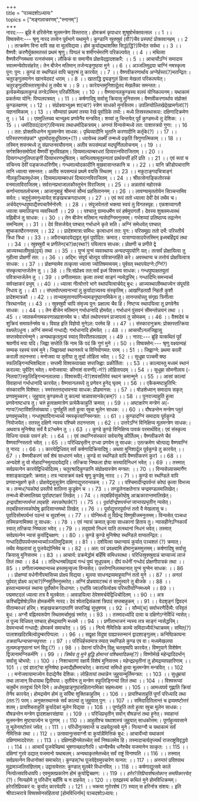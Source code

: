 +++  
title = "पञ्चदशोऽध्यायः"    
topics = ["मङ्गलाचरणम्","स्नानम्"]  
+++  
नारद:---
ब्रूहि मे हरिसेनेश मूलमन्त्रेण विस्तरात्।
होमक्रमं कृपाधार शुश्रूषोर्भक्तवत्सल ।। 1 ।।
विष्वक्सेन:---
श्रृणु नारद तत्त्वेन पूर्वभागे यथामुने।
कुण्डानि स्रुक्स्रुवं (वौ?)चैव प्रस्पष्टं प्रोक्तवानहम् ।। 2 ।।
तत्क्रमेण विना वापि सह वा मूलविद्यया।
होमं कुर्याद्यथाशक्ति सिद्धं(द्धिं?)विन्देत सर्वथा ।। 3 ।।
वैष्णवै: करणैर्युक्तमतस्तं प्रथमं श्रृणु।
पिप्पलं च शमीगर्भमरणिं परिकल्पयेत् ।। 4 ।।
मथित्वा वैष्णवैरग्निमथवा रत्नसंभवम्।
लौकिकं वा समानीय प्रोक्षयेद्द्वादशाक्षरै: ।। 5 ।।
आचार्योऽग्निं समादाय स्वात्मन्येवोपसंहरेत्।
तेन बीजेन मतिमान् तर्जन्यङ्गुष्ठया मुने ।। 6 ।।
अञ्जलिमुद्रया चाग्निं नमस्कृत्य पुन: पुन:।
कुण्डं वा स्थण्डिलं वापि चतुरश्रं तु कारयेत् ।। 7 ।।
वैष्णवीकरणार्थाय अग्नेर्हस्त(?)मतन्द्रित:।
चतुरङ्गुलमानेन खानयेदवटं धराम् ।। 8 ।।
खाताद्धि द्व्यङ्गुलं हित्वा मेखलां परिकल्पयेत्।
चतुरङ्गुलविस्तारमुत्सेधं तु तथैव च ।। 9 ।।
कारेयन्तमुनिशार्दूलद मेखलैका समन्तत:।
इत्येकमेखलाकुण्डं तन्त्रेऽस्मिन् परिकीर्तितम् ।। 10 ।।
वैष्णवानलकुण्डस्य वलयं योनिकल्पनम्।
यथाकामं प्रकर्तव्या योनि: पिप्पलपत्रवत् ।। 11 ।।
कर्षणादिषु सर्वासु क्रियासु मुनिसत्तम।
वैष्णवीकरणार्थाय संप्रोक्तं कुण्डलक्षणम् ।। 12 ।।
संप्रोक्ष्याभ्युक्ष्म शा(चा?) स्त्रेण साधको मुनसित्तम।
उपलिप्योल्लिखेद्रेखामर्गलां(?) यज्ञनामिकाम् ।। 13 ।।
सौम्याग्रां प्रथमां तस्या रेखे पूर्वाग्रिके तयो:।
मध्ये तिस्रस्तथारूपा: दक्षिणादिक्रमेण तु ।। 14 ।।
एवमुल्लिख्य चाभ्युक्ष्य प्रणवेनैव मन्त्रवित्।
शय्यां तु चिन्तयेत् पूर्वं कुण्डमध्ये तु देशिक: ।। 15 ।।
धर्मादिपादं(दान्?)विन्यस्य तथाधर्मादिकत्रयम्।
अनन्तं विन्यसेन्मध्ये तत: पाशास्त्रयो गुणा: ।। 16 ।।
तत: प्रोक्तविधानेन मूलमन्त्रेण साधक:।
पृथिव्यादीनि भूतानि करणादीनि कर्तृके(?) ।। 17 ।।
परिस्तरणसंछन्नां* धूपामोदसुधूपिताम्*(?)।
ध्यायेच्च लक्ष्मीं तन्मध्ये प्रकृतिं त्रिगुणात्मिकाम् ।। 18 ।।
तस्मिन् शयनमध्ये तु संप्राप्तनवयौवनाम्।
अतीव रूपसंम्पन्नां मदघूर्णितलोचनाम् ।। 19 ।।
सर्गशक्तिसमोपेतां वैष्णवीं शुभविग्रहाम्।
दिव्यमाल्याम्बरधरां दिव्यरत्नविराजिताम् ।। 20 ।।
दिव्यगन्धानुलिप्ताङ्गीं दिव्याभरणभूषिताम्।
साभिलाषामृतुस्नातां प्रार्थयन्तीं हरिं प्रति ।। 21 ।।
एवं रूपां च संचिन्त्य देवीं पङ्कजधारिणीम्।
गन्धमाल्योदकादीनि मुखवासान्तकानि च ।। 22 ।।
यानि क्रीडोपचाराणि तानि ध्यात्वा समन्तत:।
अतीव रूपसम्पन्नं प्रथमे वयसि स्थितम् ।। 23 ।।
मकुटाङ्गदचित्राङ्गं नीलकुञ्चितमूर्धजम्।
दिव्यमाल्याम्बरधरं दिव्यरत्नविराजितम् ।। 24 ।।
श्रीवत्सेनाङ्कितोरस्कं वनमालाविराजितम्।
सर्वरत्नप्रभाजालकौस्तुभेन विराजितम् ।। 25 ।।
अन्नतांसं महोरस्कं कर्णान्तायतलोचनम्।
आजानुबाहुं श्रीमन्तं सौम्यं प्रहसिताननम् ।। 26 ।।
लावण्यामृततोयेन सिञ्चन्तमिव सर्वत:।
चतुर्भुजमनुध्यायेत् शङ्खचक्रगदाधरम् ।। 27 ।।
एवं रूपं ततो ध्यात्वा देवीं देवं तथैव च।
अर्चयेद्गन्धपुष्पाद्यैरुपचारैर्मनोरमै: ।। 28 ।।
संपूजयेत्ततो भक्त्या स्वयं तु विगतस्पृह:।
एकशय्यागतौ ध्यात्वा समालिङ्ग्य व्यवस्थितौ ।। 29 ।।
पश्चात्तु ग्राम्यधर्मेण परं हर्षमुपागतौ।
देवस्य शुक्लमध्यस्थं वह्निबीजं तु साधक: ।। 30 ।।
तेन बीजेन मतिमान् न्यसेदग्निमनुत्तमम्।
गर्भशय्यां प्रतिष्ठाप्य तद्रत्नेन समन्वितम् ।। 31 ।।
देवं विसर्जयेत् पश्चात् गर्भाधाने कृते सति।
अग्निं समेधयेत् पश्चात् शुष्ककाष्ठैरनन्तरम् ।। 32 ।।
प्रादेशमात्रा:समिध: कृत्वाधानं तत: पुन:।
परिसमूह्य ततो दर्भै: परिस्तीर्य त्रिधा त्रिधा ।। 33 ।।
अग्रैराच्छादयेद्यद्वत् मूलं पूर्वादित: क्रमात्।
पात्राण्यासादयेत्तस्मिन् इध्मबर्हिद्वयं तथा ।। 34 ।।
स्रुक्स्रुवौ च प्रणीतेन(च?)क्ष(स्था?) पयित्वात्र साधक:।
प्रोक्षणी च प्रणीते द्वे आज्यस्थालीमुखं(द्वयं) तथा ।। 35 ।।
युग्मं युग्मं व्यवस्थाप्य अन्यदप्युपयोगि यत्।
तत्सर्वं प्रोक्षायित्वा तु गृहीत्वा प्रोक्षणीं तत: ।। 36 ।।
अद्भि: संपूर्य चोत्पूय पवित्रान्तर्हिते करे।
अवस्थाप्य च तत्तोयं प्रोक्षयित्वात्र साधक: ।। 37 ।।
प्रोक्षण्यामेव तत्कृत्वा ध्यात्वा ज्योतिषमव्ययम्।
पूर्ववत् स्थापयेदग्ने:(ग्निं?) संस्कृत्यान्तर्जलेन तु ।। 38 ।।
त्रि:संप्रोक्ष्य तत:सर्वं इध्मं विस्रस्य साधक:।
गन्धपुष्पाक्षतयुतां पवित्रान्तर्जलेन तु ।। 39 ।।
प्रणीतामग्रत: कृत्वा तस्यां साङ्गं न्यसेद्धरिम्।
गन्धादिभि:समभ्यर्च्य सर्वरक्षाकरं प्रभुम् ।। 40 ।।
ध्यात्वा नीत्वोत्तरे भागे स्थापयित्वार्चयेद् बुध:।
आज्यस्थालीमथाज्येन संपूर्याग्रे निधाय तु ।। 41 ।।
संप्लवोत्प्लवनाभ्यां तु कुर्यादाज्यस्य संस्कृतिम्।
आखण्डिताग्रौ निहतौ कुशौ प्रादेशमात्रकौ ।। 42 ।।
ताभ्यामुत्तानपाणिभ्यामङ्गुष्ठानामिकेन तु।
तानन्तयोस्तु संगृह्य त्रिर्नीत्वा त्रिरथानयेत् ।। 43 ।।
स्रुक्स्रुवौ चापि संमृज्य पुन: प्रक्षाल्य चैव हि।
निष्टप्य स्थापयित्वा तु प्रणवेनैव साधक: ।। 44 ।।
तेन बीजेन मतिमान् गर्भाधानादि होमयेत्।
गर्भाधानं पुंसवनं सीमन्तोन्नयनं तथा ।। 45 ।।
जातकर्मनामकरणान्नप्राशनमेव च।
चौलं तथोपनयनं प्राजापत्यं तु सोमकम् ।। 46 ।।
वैश्वदेवं च शुक्रियं समावर्तनमेव च।
विवाह इति विज्ञेयो मुनेऽत: परमेव हि ।। 47 ।।
संस्कारानुक्रम: प्रोक्तस्तत्क्रिया वक्ष्यतेऽधुना।
अग्निं समर्च्य गन्धाद्यै: गर्भाधानादि होमयेत् ।। 48 ।।
आचार्योऽनलजिह्वासु सप्तस्वेवारभेन्मुने।
अन्यथाकृततुल्यं स्यात् विपरीतफलप्रदम् ।। 49 ।।
नारद:---
ब्रूहि यत्कथितं पूर्वं श्रवणीयं मया यदि।
जिह्वा सप्तेति किं नाम किं पदं किं गुणं मुने ।। 50 ।।
विष्वक्सेन:---
श्रृणु वक्ष्याम्यहं सम्यक् रहस्यं परमं मुने।
जिह्वाख्यां स्थानरूपे च विनियोगमत: परम् ।। 51 ।।
जिह्वाग्ने: प्रथमा काली कराली तदनन्तरा।
मनोजवा या तृतीया तु तुर्या लोहिता भवेत् ।। 52 ।।
सुधूम्रा पञ्चमी षष्ठ स्फलिङ्गिन्यभिशब्दिता।
सप्तमी विश्वरूपाख्या सप्तजिह्वा: प्रकीर्तिता: ।। 53 ।।
काल्यास्तु मध्यमं स्थानं कराल्या: पूर्वदिग् भवेत्।
मनोजवाया: कीनाशं वारुणी(-णं?) लोहितापदम् ।। 54 ।।
सूधूम्रा सोमनीलाय (-निलया?)स्फुलिङ्गिन्यनलालया।
विश्वरूपी(-पे?)शवसतिरेवं स्थानं क्रमान्मुने ।। 55 ।।
आसां काल्यां विवाहान्तं गर्भाधानादि कारयेत्।
वैष्णवानलरूपे तु प्रणेवन हुनेद् घृतम् ।। 56 ।।
एकैकमष्टाहुतिभि: संस्काराणि विशेषत:।
स्मरंस्तत्तद्भावनया साधक: प्रौढमानस: ।। 57 ।।
षोडशेध्मान् समादाय सकृत् प्रणवमुच्चरन्।
जुहुयात् कुण्डमध्ये तु काल्यां चान्नावसानके(कम्?) ।। 58 ।।
पुनराज्याहुतिं हुत्वा प्रणवेनाष्टधात्र तु।
चरुं हुत्वाक्षमात्रेण प्रत्येकैकाहुतिं क्रमात् ।। 59 ।।
अष्टाक्षरेण मन्त्रेण अ(-णाप्य?)ष्टाविंशतिसंख्यया।
पूर्णाहुतिं ततो हुत्वा स्रुचा मूलेन साधक: ।। 60 ।।
वौषडन्तेन मन्त्रेण प्लुतं प्रणवमुच्चरेत्।
गन्धपुष्पादिनाभ्यर्च्य नमस्कृत्याग्निमन्त्रत: ।। 61 ।।
कुण्डादग्निं समादाय पूर्वकुण्डे नियोजयेत्।
ततस्तु दक्षिणे न्यस्य पश्चिमे तदनन्तरम् ।। 62 ।।
उत्तरेऽग्निं विनिक्षिप्य मूलमन्त्रेण साधक:।
अथवात्र मुनिश्रेष्ठ सर्वं वै प्र?थमेन तु ।। 63 ।।
कुण्डे कुण्डे विनिक्षिप्य पावकं परमार्थवित्।
एवं संस्कृत्य विधिना पावकं पावनं हरे: ।। 64 ।।
एवं तथाग्निसंस्कारं सर्वयागेषु कीर्तितम्।
वैष्णवीकरणे चैवं वैष्णवाग्निस्ततो भवेत् ।। 65 ।।
परिधिप्रभृतीन् दग्ध्वा प्रणवेन तु साधक:।
एतत्क्रमेण चोत्पाद्य वैष्णवाग्निं तु नारद ।। 66 ।।
कारयेद्विधिवत् सर्वं कर्षणादिक्रियादिषु।
अथवा मुनिशार्दूल पूर्वकुण्डे तु कारयेत् ।। 67 ।।
वैष्णवीकरणं सर्वं शेषं साधारणं भवेत्।
कुण्डे वा स्थण्डिले वापि वैष्णवीकरणं कुर1 ।। 68 ।।
अन्यदेशे तु यो मोहादग्निमुत्पादयेद्यदि।
तत्क्रिया निष्फला ज्ञेया सस्यादिनिधनं भवेत् ।। 69 ।।
तस्मात् सर्वप्रयत्नेन कारयेद्विधिचोदितम्।
चतुरश्रादिकुण्डानि संप्रोक्ष्यास्त्रेण मन्त्रत: ।। 70 ।।
विन्यसेन्न्यासमार्गेण शशाङ्काद्यक्षरै: क्रमात्।
तत्र न्यासक्रमं वक्ष्ये श्रृणु कुण्डेषु नारद ।। 71 ।।
कुण्डे वा स्थण्डिले वापि प्रणवाभ्युक्षणे कृते।
प्रोक्षयेद्वसुसूत्रेण दक्षिणाद्युत्तरान्तकम् ।। 72 ।।
पश्चिमादीन्द्रपर्यन्तं कोष्ठं कृत्वा विभज्य च।
तन्मध्?यकोष्ठं प्रस्तीर्य शालिना कुडुबेन च ।। 73 ।।
तण्डुलेनाक्षतेनात्र चन्द्रमण्डलमालिखेत्।
तन्मध्ये बीजमालिख्य पूर्वादष्टाक्षरं लिखेत् ।। 74 ।।
तद्बहिर्वसुकोष्ठेषु आऋकारान्तमालिखेत्।
*इन्द्रादीशानपर्यन्तं तद्बहि: स्वरकोष्ठके*(?) ।। 75 ।।
*पूर्वादीन्द्रेशपर्यन्तं* जान्तरप्रभृतीन् न्यसेत्।
तद्बहिस्तत्त्वकोष्ठेषु झादिसान्तमथो लिखेत् ।। 76 ।।
पूर्वाद्युत्तरपूर्वान्तं ततो वै मेखलासु च।
पूर्वादिसोमपर्यन्तं पठन्तं च सुदर्शनम् ।। 77 ।।
योनिमध्ये तु विप्रेन्द्र विष्णुबीजमनुत्तमम्।
विन्यसेत् पञ्चधा तस्मिन्ननामिक्या तु साधक: ।। 78 ।।
एवं न्यासं क्रमात् कृत्वा साधकानां हिताय तु।
न्यासहीनेऽग्निकार्यं स्यात् तत्क्रिया निष्फला भवेत् ।। 79 ।।
तद्ग्रामो निधनं याति तत्स्थानां निधनं भवेत्।
तस्मात् सर्वप्रयत्नेन न्यासं कुर्याद्विचक्षण: ।। 80 ।।
कुण्डे कुण्डे मुनिश्रेष्ठ स्थण्डिले वाप्यतन्द्रित:।
गन्धादिदीपपर्यन्तमभ्यर्च्याञ्जलिमुद्रिकाम् ।। 81 ।।
दर्शयित्वा यथान्यायं कुर्यात् पञ्चशतं (?) क्रमात्।
तथैव मेखलायां तु पूजयेद्योनिमेव च ।। 82 ।।
अत: परं प्रवक्ष्यामि होमानुक्रममुत्तमम्।
कर्षणादिषु सर्वासु क्रियासु मुनिसत्तम ।। 83 ।।
आचार्य: प्रक्रमेद्धोमं बर्हिंषि समिधस्तथा।
परिधिस्रुक्स्रुवान्नं चाप्याज्यं लाजं तिलं तथा ।। 84 ।।
तदिन्धनबलिद्रव्यं गन्धं पुष्पं सुधूपकम्।
दीपं वर्धनीं गन्धोदं प्रोक्षणीपात्रकं तथा ।। 85 ।।
प्रणीताज्यमथान्यच्च हस्तमुत्सृज्य विन्यसेत्।
उत्तरेणानिलस्थानात् युग्मं युग्मेन साधक: ।। 86 ।।
प्रोक्षण्यां वर्धनीनीरमासिच्य प्रोक्ष्य विद्यया।
मूलया साधनद्रव्यमाहूयाग्निं ततो मुने ।। 87 ।।
अनलं पूर्ववत् प्रोक्ष्य अ(चा?)ग्निमूर्तिमनुस्मरेत्।
अग्निं प्रोक्ष्यावटस्थं तं सानुस्वारे तु बीजके ।। 88 ।।
हस्ताभ्यामनलं स्थाप्य पूर्वोक्तेन विधानत:।
एधांसि ज्वालयित्वोक्ष्य परिस्तीर्याग्निमध्यमे ।। 89 ।।
पद्ममष्टदलं ध्यात्वा तत्र वै मूलबेरत:।
आवाहयित्वा देवेशमर्चयेद्विधिचोदितम् ।। 90 ।।
अत्र कश्चिद्विशेषोऽस्ति होमकर्मणि नारद।
देवं श्वेताद्रिसंकाशं त्रिपादं सप्तबाहुकम् ।। 91 ।।
वेदशृङ्गं द्विवदनं पीताम्बरधरं हरिम्।
शङ्खचक्रगदापाणिं सप्तजिह्वं सुभूषणम् ।। 92 ।।
सौम्यं[च] सर्वाभरणैर्दिव्यै: परिवृतं बुध:।
अग्नौ वह्निस्वरूपेण स्थितमर्चामुखं स्मरेत् ।। 93 ।।
तस्मादर्ध्यादि दत्वा च दक्षिणेऽग्नेर्विधिं न्यसेत्।
तं पूज्य विधिवत् पश्चात् होमद्रव्याणि मध्यमे ।। 94 ।।
प्रणीताभाजनं न्यस्य तत्र साङ्गं न्यसेद्धरिम्।
देवमभ्यर्च्य गन्धाद्यै: होमकर्म समाचरेत् ।। 95 ।।
नित्ये नैमित्तिके काम्ये समिदाज्यैर्य?थाक्रमम्।
समित्(?) पालाशखदिरबिल्वोदुम्बरपिप्पला: ।। 96 ।।
सद्वृक्षा विदुषा ग्राह्यास्तन्मानं द्वादशाङ्गुलम्।
कनिष्ठिकाघना *वक्रग्रन्धिन्यासान्यवृत्तत:* ।। 97 ।।
परिधिर्हस्तमात्र:स्यात् स्थण्डिले कुण्ड एव वा।
मध्यमेखलया तुल्यमङ्गुष्ठानां घनं विदु:(?) ।। 98 ।।
देवानां परिधीन् दिक्षु चतसृष्वपि कारयेत्।
विष्णुयागे विशेषेण द्विजानामग्निकर्मणि ।। 99 ।।
*त्रिष्वेव तु मुने बुद्धि होमान्तं पश्चिमादिकम्(?)*।
विष्णोर्मखे महेन्द्रादिदर्भान् सर्वासु चोभयो: ।। 100 ।।
निशाचराणां रक्षायै विशेषं मुनिसत्तम।
महेन्द्रप्रभृतीनां तु होमद्रव्यापहारिणाम् ।। 101 ।।
एवं ज्ञात्?वा मुनिश्रेष्ठ इध्माद्यैर्होममाचरेत्।
कराल्यां समिधो हुत्वा मूलमन्त्रेण मन्त्रवित् ।। 102 ।।
मनोजवायामाज्येन वेदाद्येनैव देशिक:।
लोहितायां तथान्नेन जुहुयान्मूर्तिमन्त्रत: ।। 103 ।।
सुधूम्रायां तथा लाजान् विधायाथ द्वितीयया।
तृतीयेन तु मन्त्रेण स्फुलिङ्गिन्यां तिलं तथा ।। 104 ।।
विश्वरूप्यां चतुर्थेन तत्तद्द्रव्यं दिने दिने।
अधोमुखाङ्गुष्ठसहितानामिका सहमध्यमा ।। 105 ।।
आमध्यपर्व गृह्णाति क्रियां तेनैव कारयेत्।
होमद्रव्येण होमं तु सर्पिषा शुक्तिकाहुतिम् ।। 106 ।।
प्रायश्चित्ताहुतिं पूर्णां परिध्यादि तथा (तत:?) परम्।
अनुक्तस्थानकं सर्वं काल्यां तु जुहुयात् पुन: ।। 107 ।।
समिदादितिलान्तं च द्रव्यमष्टोत्तरं शतम्।
प्रायश्चित्ताहुतिं कुर्यादेकां मूलेन विद्यया ।। 108 ।।
पूर्णाहुतिं ततो हुत्वा स्रुचा मूलेन साधक:।
वौषडन्तेन मन्त्रेण द्वादशाक्षरसंज्ञया ।। 109 ।।
परिधिप्रभृतीन् सर्वान् वौषडन्तं तथा हुनेत्।
स्वाहान्तं मूलमन्त्रेण मुष्ट्याज्येन च पूरणम् ।। 110 ।।
आहुतीश्च यथाशास्त्रं जुहुयात् साधकोत्तम:।
पूर्णाहुत्यवसाने तु मूलेनाष्टोत्तरं जपेत् ।। 111 ।।
परिधीनुत्सवान्ते च दाहयेदुत्सवे मुने।
नित्याग्नौ च यथाकामं सर्वं नैमित्तिकं तथा ।। 112 ।।
उत्सवानुत्सवाग्नौ वा कुर्यान्नैमित्तिकं बुध:।
आचार्येभ्यो यथाकामं दक्षिणामाददेत्तत: ।। 113 ।।
दक्षिणाहीनमेतच्चेत् सर्वं निष्फलमेव हि।
तस्मादाचार्यतृप्त्यर्थं राजराष्ट्रविवृद्धये ।। 114 ।।
आचार्यं पूजयेच्छिष्यं भूषणाच्छादनैरपि।
धान्यैश्चैव धनैश्चैव यजमानेन सत्कृत: ।। 115 ।।
दक्षिणां गुरवे दद्यात् यजमानो यथाबलम्।
अन्यथाकृतमेतच्चेत् सर्वं राष्ट्रं विनश्यति ।। 116 ।।
तस्मात् सर्वप्रयत्नेन विधानोक्तं समाचरेत्।
कुण्डस्?थ पूजयेद्देवमुपचारेण यत्नत: ।। 117 ।।
अनन्तरं प्रविश्याथ मुद्रामञ्जलिसंज्ञिताम्।
उद्वासयेत्तत: कुण्डात् मूलबेरे विधानवित् ।। 118 ।।
कर्षणाद्युत्सवे काले नित्योत्सवविधावपि।
एवमुक्तप्रकारेण होमं कुर्याद्विचक्षण: ।। 119 ।।
*हरेर?तिप्रियाशेषलोकान् समविकारयेत्* (?)।
नित्यहोमे तु परिधीन् बर्हींषि च न दाहयेत् ।। 120 ।।
एतद्रहस्यं कथितं मुने होमविधिक्रमम्।
हरेरतिप्रियकरं य: कुर्यात् कारयेदपि ।। 121 ।।
भक्त्या गुरोरशेषं (?) स्यात् स हरिर्नात्र संशय:।
इति श्रीपाञ्चरात्रे विष्वक्सेनसंहितायां [होमविधिर्नाम]
पञ्चदशोऽध्याय:।
